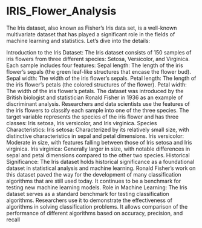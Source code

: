 # IRIS_Flower_Analysis

The Iris dataset, also known as Fisher’s Iris data set, is a well-known multivariate dataset that has played a significant role in the fields of machine learning and statistics. Let’s dive into the details:

Introduction to the Iris Dataset:
The Iris dataset consists of 150 samples of iris flowers from three different species: Setosa, Versicolor, and Virginica.
Each sample includes four features:
Sepal length: The length of the iris flower’s sepals (the green leaf-like structures that encase the flower bud).
Sepal width: The width of the iris flower’s sepals.
Petal length: The length of the iris flower’s petals (the colored structures of the flower).
Petal width: The width of the iris flower’s petals.
The dataset was introduced by the British biologist and statistician Ronald Fisher in 1936 as an example of discriminant analysis.
Researchers and data scientists use the features of the iris flowers to classify each sample into one of the three species.
The target variable represents the species of the iris flower and has three classes: Iris setosa, Iris versicolor, and Iris virginica.
Species Characteristics:
Iris setosa: Characterized by its relatively small size, with distinctive characteristics in sepal and petal dimensions.
Iris versicolor: Moderate in size, with features falling between those of Iris setosa and Iris virginica.
Iris virginica: Generally larger in size, with notable differences in sepal and petal dimensions compared to the other two species.
Historical Significance:
The Iris dataset holds historical significance as a foundational dataset in statistical analysis and machine learning.
Ronald Fisher’s work on this dataset paved the way for the development of many classification algorithms that are still used today.
It continues to be a benchmark for testing new machine learning models.
Role in Machine Learning:
The Iris dataset serves as a standard benchmark for testing classification algorithms.
Researchers use it to demonstrate the effectiveness of algorithms in solving classification problems.
It allows comparison of the performance of different algorithms based on accuracy, precision, and recall
